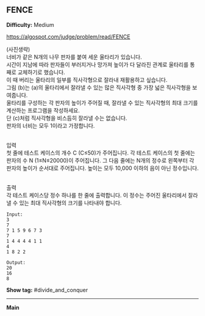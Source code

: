 ## FENCE

**Difficulty:** Medium

https://algospot.com/judge/problem/read/FENCE

(사진생략) <br/>
너비가 같은 N개의 나무 판자를 붙여 세운 울타리가 있습니다. <br/>
시간이 지남에 따라 판자들이 부러지거나 망가져 높이가 다 달라진 관계로 울타리를 통째로 교체하기로 했습니다. <br/>
이 때 버리는 울타리의 일부를 직사각형으로 잘라내 재활용하고 싶습니다. <br/>
그림 (b)는 (a)의 울타리에서 잘라낼 수 있는 많은 직사각형 중 가장 넓은 직사각형을 보여줍니다. <br/>
울타리를 구성하는 각 판자의 높이가 주어질 때, 잘라낼 수 있는 직사각형의 최대 크기를 계산하는 프로그램을 작성하세요. <br/>
단 (c)처럼 직사각형을 비스듬히 잘라낼 수는 없습니다. <br/>
판자의 너비는 모두 1이라고 가정합니다. <br/><br/>

입력 <br/>
첫 줄에 테스트 케이스의 개수 C (C≤50)가 주어집니다. 각 테스트 케이스의 첫 줄에는 판자의 수 N (1≤N≤20000)이 주어집니다. 그 다음 줄에는 N개의 정수로 왼쪽부터 각 판자의 높이가 순서대로 주어집니다. 높이는 모두 10,000 이하의 음이 아닌 정수입니다. <br/><br/>

출력 <br/>
각 테스트 케이스당 정수 하나를 한 줄에 출력합니다. 이 정수는 주어진 울타리에서 잘라낼 수 있는 최대 직사각형의 크기를 나타내야 합니다. <br/>

```
Input:
3
7
7 1 5 9 6 7 3
7
1 4 4 4 4 1 1
4
1 8 2 2

Output:
20
16
8
```

**Show tag:** \#divide_and_conquer

------------------------------------

**Main** <br/>
